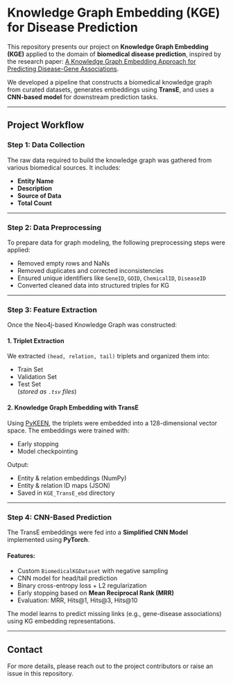 # Knowledge Graph Embedding (KGE) for Disease Prediction

This repository presents our project on **Knowledge Graph Embedding (KGE)** applied to the domain of **biomedical disease prediction**, inspired by the research paper: [A Knowledge Graph Embedding Approach for Predicting Disease-Gene Associations](https://doi.org/10.1371/journal.pone.0258626).

We developed a pipeline that constructs a biomedical knowledge graph from curated datasets, generates embeddings using **TransE**, and uses a **CNN-based model** for downstream prediction tasks.

---

## Project Workflow

### Step 1: Data Collection

The raw data required to build the knowledge graph was gathered from various biomedical sources. It includes: 

- **Entity Name**
- **Description**
- **Source of Data**
- **Total Count**

---

### Step 2: Data Preprocessing

To prepare data for graph modeling, the following preprocessing steps were applied:

- Removed empty rows and NaNs
- Removed duplicates and corrected inconsistencies
- Ensured unique identifiers like `GeneID`, `GOID`, `ChemicalID`, `DiseaseID`
- Converted cleaned data into structured triples for KG

---

### Step 3: Feature Extraction

Once the Neo4j-based Knowledge Graph was constructed:

#### 1. **Triplet Extraction**
We extracted `(head, relation, tail)` triplets and organized them into:
- Train Set
- Validation Set
- Test Set  
(*stored as `.tsv` files*)

#### 2. **Knowledge Graph Embedding with TransE**
Using [PyKEEN](https://github.com/pykeen/pykeen), the triplets were embedded into a 128-dimensional vector space. The embeddings were trained with:
- Early stopping
- Model checkpointing

Output:
- Entity & relation embeddings (NumPy)
- Entity & relation ID maps (JSON)
- Saved in `KGE_TransE_ebd` directory

---

### Step 4: CNN-Based Prediction

The TransE embeddings were fed into a **Simplified CNN Model** implemented using **PyTorch**.

#### Features:
- Custom `BiomedicalKGDataset` with negative sampling
- CNN model for head/tail prediction
- Binary cross-entropy loss + L2 regularization
- Early stopping based on **Mean Reciprocal Rank (MRR)**
- Evaluation: MRR, Hits@1, Hits@3, Hits@10

The model learns to predict missing links (e.g., gene-disease associations) using KG embedding representations.

---

## Contact

For more details, please reach out to the project contributors or raise an issue in this repository.
